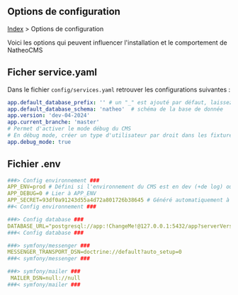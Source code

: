 ## Options de configuration

[Index](/index.md) > Options de configuration

Voici les options qui peuvent influencer l'installation et le comportement de NatheoCMS

## Ficher service.yaml

Dans le fichier ``config/services.yaml`` retrouver les configurations suivantes :

````yaml
app.default_database_prefix: '' # un "_" est ajouté par défaut, laissez vide si pas de prefix
app.default_database_schema: 'natheo'  # schéma de la base de donnée
app.version: 'dev-04-2024'
app.current_branche: 'master'
# Permet d'activer le mode débug du CMS
# En débug mode, créer un type d'utilisateur par droit dans les fixtures
app.debug_mode: true
````
## Fichier .env

````yaml
###> Config environnement ###
APP_ENV=prod # Défini si l'environnement du CMS est en dev (+de log) ou prod
APP_DEBUG=0 # Lier à APP_ENV
APP_SECRET=93df0a91243d55a4d72a801726b38645 # Généré automatiquement à l'installation
##< Config environnement ###

###> Config database ###
DATABASE_URL="postgresql://app:!ChangeMe!@127.0.0.1:5432/app?serverVersion=16&charset=utf8"
###< Config database ###

###> symfony/messenger ###
MESSENGER_TRANSPORT_DSN=doctrine://default?auto_setup=0
###< symfony/messenger ###

###> symfony/mailer ###
 MAILER_DSN=null://null
###< symfony/mailer ###
````
